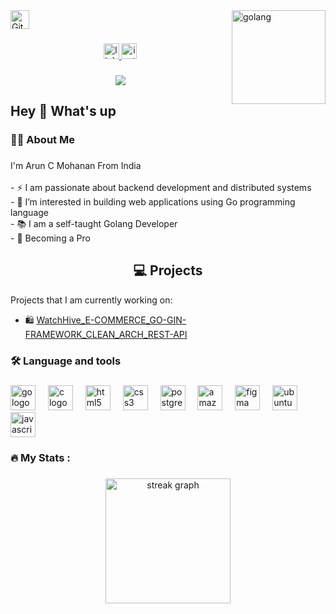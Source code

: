 <div align="left">
  <img src="https://media.giphy.com/media/W5eoZHPpUx9sapR0eu/giphy.gif" width="30px" alt="Git"/></h3>
<img align="right" alt="golang" width="150" src="https://i.pinimg.com/originals/ff/0c/70/ff0c7036ec6ccc0eafc1021431b17e7f.gif">
</div>

###

<div align="center">
  <a href="https://www.linkedin.com/in/arun-c-mohanan-b10937225/" target="_blank">
  <img src="https://img.shields.io/static/v1?message=LinkedIn&logo=linkedin&label=&color=0077B5&logoColor=white&labelColor=&style=for-the-badge" height="25" alt="linkedin logo"  />
  </a>
  <a href="https://www.instagram.com/__mr_ar___?igshid=OGQ5ZDc2ODk2ZA==" target="_blank">
    <img src="https://img.shields.io/static/v1?message=Instagram&logo=instagram&label=&color=E4405F&logoColor=white&labelColor=&style=for-the-badge" height="25" alt="instagram logo"  />
  </a>

</div>

###

<div align="center">
 <img src="https://visitor-badge.laobi.icu/badge?page_id=ARunni.ARunni&"  />
</div>

###

<h2 align="left">Hey 👋 What's up</h2>

###

<h3 align="left">👩‍💻  About Me</h3>

###

<p align="left">I'm Arun C Mohanan From India<br><br>- ⚡ I am passionate about backend development and distributed systems <br>- 🔭  I’m interested in building web applications using Go programming language<br>- 📚  I am a self-taught Golang Developer<br>- 🎲 Becoming a Pro</p>

###
<h2 align="center">💻 Projects</h2>
<p align="left">
  Projects that I am currently working on:
</p>

- 🛍️ [WatchHive_E-COMMERCE_GO-GIN-FRAMEWORK_CLEAN_ARCH_REST-API](https://github.com/ARunni/WatchHive_E-COMMERCE_GO-GIN-FRAMEWORK_CLEAN_ARCH_REST-API)

###

<h3 align="left">🛠 Language and tools</h3>

###

<div align="left">
  <img src="https://cdn.jsdelivr.net/gh/devicons/devicon/icons/go/go-original-wordmark.svg" height="40" alt="go logo"  />
  <img width="12" />
  <img src="https://cdn.jsdelivr.net/gh/devicons/devicon/icons/c/c-original.svg" height="40" alt="c logo"  />
  <img width="12" />
  <img src="https://cdn.jsdelivr.net/gh/devicons/devicon/icons/html5/html5-original.svg" height="40" alt="html5 logo"  />
  <img width="12" />
  <img src="https://cdn.jsdelivr.net/gh/devicons/devicon/icons/css3/css3-original.svg" height="40" alt="css3 logo"  />
  <img width="12" />
  <img src="https://cdn.jsdelivr.net/gh/devicons/devicon/icons/postgresql/postgresql-original.svg" height="40" alt="postgresql logo"  />
  <img width="12" />
 
  <img src="https://cdn.jsdelivr.net/gh/devicons/devicon/icons/amazonwebservices/amazonwebservices-original.svg" height="40" alt="amazonwebservices logo"  />
  <img width="12" />
  <img src="https://cdn.jsdelivr.net/gh/devicons/devicon/icons/figma/figma-original.svg" height="40" alt="figma logo"  />
  <img width="12" />
  <img src="https://cdn.jsdelivr.net/gh/devicons/devicon/icons/ubuntu/ubuntu-plain.svg" height="40" alt="ubuntu logo"  />
   <img width="12" />
  <img src="https://cdn.jsdelivr.net/gh/devicons/devicon/icons/javascript/javascript-original.svg" height="40" alt="javascript logo"  />
</div>
</div>

###

<h3 align="left">🔥   My Stats :</h3>

###

<div align="center">
  <img src="https://streak-stats.demolab.com?user=ARunni&locale=en&mode=daily&theme=dark&hide_border=false&border_radius=5&order=3" height="200" alt="streak graph"  />
</div>

###

